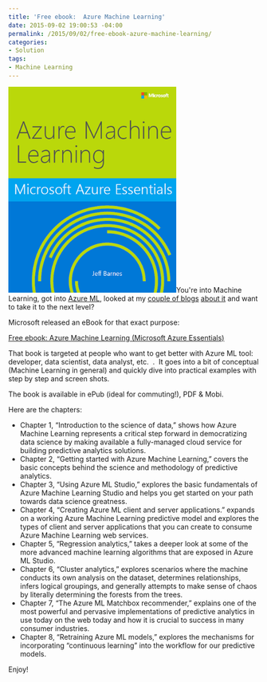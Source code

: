 ```yaml
---
title: 'Free ebook:  Azure Machine Learning'
date: 2015-09-02 19:00:53 -04:00
permalink: /2015/09/02/free-ebook-azure-machine-learning/
categories:
- Solution
tags:
- Machine Learning
---
```

<a href="/assets/2015/9/free-ebook-azure-machine-learning/4477-9780735698178_2d00_fb_5f00_732f5a131.png"><img class="wp-image-1141 alignleft" src="/assets/2015/9/free-ebook-azure-machine-learning/4477-9780735698178_2d00_fb_5f00_732f5a131.png?w=245" alt="4477.9780735698178_2D00_FB_5F00_732F5A13[1]" width="337" height="413" /></a>You're into Machine Learning, got into <a href="http://azure.microsoft.com/en-us/services/machine-learning/" target="_blank">Azure ML</a>, looked at my <a href="http://vincentlauzon.com/2015/07/18/azure-ml-simple-linear-regression/">couple of blogs</a> <a href="http://vincentlauzon.com/2015/08/05/azureml-polynomial-sql-transformation/">about it</a> and want to take it to the next level?

Microsoft released an eBook for that exact purpose:

<a href="http://bit.ly/1Na6g2p" target="_blank">Free ebook: Azure Machine Learning (Microsoft Azure Essentials)</a>

That book is targeted at people who want to get better with Azure ML tool:  developer, data scientist, data analyst, etc.  .  It goes into a bit of conceptual (Machine Learning in general) and quickly dive into practical examples with step by step and screen shots.

The book is available in ePub (ideal for commuting!), PDF &amp; Mobi.

Here are the chapters:
<ul>
	<li>Chapter 1, “Introduction to the science of data,” shows how Azure Machine Learning represents a critical step forward in democratizing data science by making available a fully-managed cloud service for building predictive analytics solutions.</li>
	<li>Chapter 2, “Getting started with Azure Machine Learning,” covers the basic concepts behind the science and methodology of predictive analytics.</li>
	<li>Chapter 3, “Using Azure ML Studio,” explores the basic fundamentals of Azure Machine Learning Studio and helps you get started on your path towards data science greatness.</li>
	<li>Chapter 4, “Creating Azure ML client and server applications.” expands on a working Azure Machine Learning predictive model and explores the types of client and server applications that you can create to consume Azure Machine Learning web services.</li>
	<li>Chapter 5, “Regression analytics,” takes a deeper look at some of the more advanced machine learning algorithms that are exposed in Azure ML Studio.</li>
	<li>Chapter 6, “Cluster analytics,” explores scenarios where the machine conducts its own analysis on the dataset, determines relationships, infers logical groupings, and generally attempts to make sense of chaos by literally determining the forests from the trees.</li>
	<li>Chapter 7, “The Azure ML Matchbox recommender,” explains one of the most powerful and pervasive implementations of predictive analytics in use today on the web today and how it is crucial to success in many consumer industries.</li>
	<li>Chapter 8, “Retraining Azure ML models,” explores the mechanisms for incorporating “continuous learning” into the workflow for our predictive models.</li>
</ul>
Enjoy!

&nbsp;